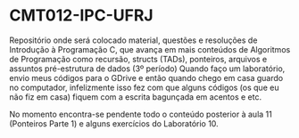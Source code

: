# CMT012-IPC-UFRJ
Repositório onde será colocado material, questões e resoluções de Introdução à Programação C, que avança em mais conteúdos de Algoritmos de Programação como recursão, structs (TADs), ponteiros, arquivos e assuntos pré-estrutura de dados (3º período)
Quando faço um laboratório, envio meus códigos para o GDrive e então quando chego em casa guardo no computador, infelizmente isso fez com que alguns códigos (os que eu não fiz em casa) fiquem com a escrita bagunçada em acentos e etc.

No momento encontra-se pendente todo o conteúdo posterior à aula 11 (Ponteiros Parte 1) e alguns exercícios do Laboratório 10.
